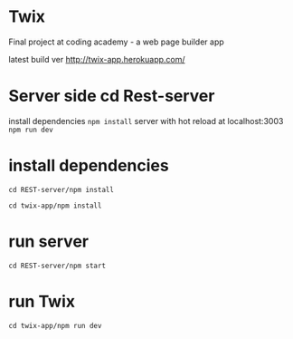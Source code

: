 # Twix
Final project at coding academy - a web page builder app

latest build ver http://twix-app.herokuapp.com/

# Server side cd Rest-server
install dependencies
``
npm install
``
server with hot reload at localhost:3003
``npm run dev``

# install dependencies
``
cd REST-server/npm install
``

``
cd twix-app/npm install
``

# run server
``
cd REST-server/npm start
``
# run Twix
``
cd twix-app/npm run dev
``
